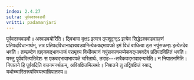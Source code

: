 ```yaml
---
index: 2.4.27
sutra: पूर्ववदश्ववडवौ
vritti: padamanjari
---
```


 पूर्ववदश्ववडवौ॥ अश्वडवयोरिति। ठ्विभाषा वृक्षऽ इत्यत्र ठ्पशुद्वन्द्वऽ इत्येव सिद्धेऽश्ववडवग्रहणं प्रतिपदविधानार्थम्, तत्र प्रतिपदविधानादश्ववडवमित्येकवद्भावपक्षे इमं विधं बाधित्वा ठ्स नपुंसकम्ऽ इत्येतदेव भवति। तच्छब्देन ह्यएकवद्भावभाजं परामृश्य विधीयमानं नपुंसकत्वमप्येकवद्भाववदेव प्रतिपदविहितं भवति। यस्तु पूर्ववदित्यतिदेशः स एकबद्भावाभावपक्षे चरितार्थः, तदाह---तत्रैकवद्भावादन्यत्रेति। न निपातनमिति। निपातने हि पूर्ववदिति वचनमनर्थकम्, अविवक्षितमित्यर्थः। निपातने तु तद्विवक्षितं स्याद्, यथोच्चारितरूपविषयत्वान्निपातस्य॥